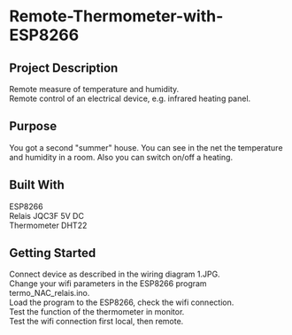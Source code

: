 # Remote-Thermometer-with-ESP8266

## Project Description
Remote measure of temperature and humidity.  
Remote control of an electrical device, e.g. infrared heating panel.

## Purpose
You got a second "summer" house. You can see in the net the temperature and humidity in a room. Also you can switch on/off a heating. 

## Built With  
ESP8266  
Relais JQC3F 5V DC  
Thermometer DHT22  

## Getting Started  
Connect device as described in the wiring diagram 1.JPG.  
Change your wifi parameters in the ESP8266 program termo_NAC_relais.ino.  
Load the program to the ESP8266, check the wifi connection.  
Test the function of the thermometer in monitor.  
Test the wifi connection first local, then remote.  
